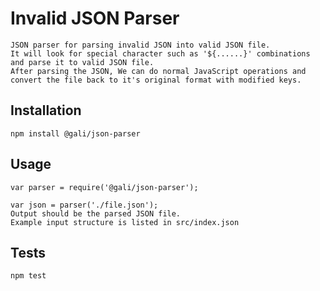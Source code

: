 Invalid JSON Parser
=========

    JSON parser for parsing invalid JSON into valid JSON file.
    It will look for special character such as '${......}' combinations and parse it to valid JSON file.
    After parsing the JSON, We can do normal JavaScript operations and convert the file back to it's original format with modified keys.


## Installation

  `npm install @gali/json-parser`
 
## Usage

    var parser = require('@gali/json-parser');

    var json = parser('./file.json');  
    Output should be the parsed JSON file.
    Example input structure is listed in src/index.json
    
## Tests

  `npm test`


